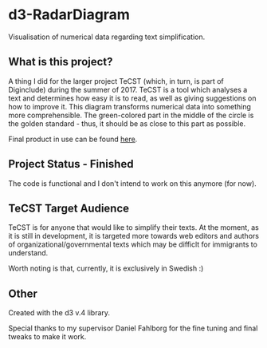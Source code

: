 # d3-RadarDiagram
Visualisation of numerical data regarding text simplification.

## What is this project?
A thing I did for the larger project TeCST (which, in turn, is part of Diginclude) during the summer of 2017. TeCST is a tool which analyses a text and determines how easy it is to read, as well as giving suggestions on how to improve it. This diagram transforms numerical data into something more comprehensible. The green-colored part in the middle of the circle is the golden standard - thus, it should be as close to this part as possible.

Final product in use can be found [here](http://www.ida.liu.se/projects/scream/webapp/).

## Project Status - Finished
The code is functional and I don't intend to work on this anymore (for now).

## TeCST Target Audience
TeCST is for anyone that would like to simplify their texts. At the moment, as it is still in development, it is targeted more towards web editors and authors of organizational/governmental texts which may be difficlt for immigrants to understand.

Worth noting is that, currently, it is exclusively in Swedish :)

## Other
Created with the d3 v.4 library.

Special thanks to my supervisor Daniel Fahlborg for the fine tuning and final tweaks to make it work.
